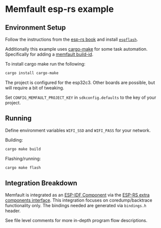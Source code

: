 # Memfault esp-rs example

## Environment Setup

Follow the instructions from the [esp-rs book](https://esp-rs.github.io/book/installation/index.html) and
install [`espflash`](https://esp-rs.github.io/book/tooling/espflash.html).

Additionally this example uses [cargo-make](https://github.com/sagiegurari/cargo-make) for some task
automation. Specifically for adding a [memfault build-id](https://pypi.org/project/mflt-build-id/).

To install cargo make run the following:

```bash
cargo install cargo-make
```

The project is configured for the esp32c3. Other boards are possible, but will require a bit of tweaking.

Set `CONFIG_MEMFAULT_PROJECT_KEY` in `sdkconfig.defaults` to the key of your project.

## Running

Define environment variables `WIFI_SSD` and `WIFI_PASS` for your network.

Building:

```bash
cargo make build
```

Flashing/running:

```bash
cargo make flash
```

## Integration Breakdown

Memfault is integrated as an
[ESP-IDF Component](https://docs.espressif.com/projects/esp-idf/en/latest/esp32/api-guides/tools/idf-component-manager.html) via the
[ESP-RS extra components interface](https://github.com/esp-rs/esp-idf-sys/blob/master/BUILD-OPTIONS.md#extra-esp-idf-components).
This integration focuses on coredump/backtrace functionality only. The bindings needed are generated via `bindings.h` header.

See file level comments for more in-depth program flow descriptions.
